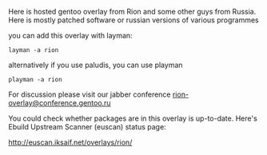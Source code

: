 Here is hosted gentoo overlay from Rion and some other guys from Russia.
Here is mostly patched software or russian versions of various programmes

you can add this overlay with layman:

```
layman -a rion
```

alternatively if you use paludis, you can use playman
```
playman -a rion
```

For discussion please visit our jabber conference rion-overlay@conference.gentoo.ru

You could check whether packages are in this overlay is up-to-date.
Here's Ebuild Upstream Scanner (euscan) status page:

http://euscan.iksaif.net/overlays/rion/